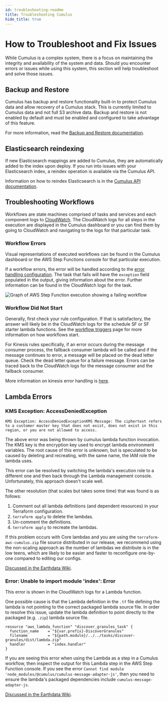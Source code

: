 ```yaml
---
id: troubleshooting-readme
title: Troubleshooting Cumulus
hide_title: true
---
```


# How to Troubleshoot and Fix Issues

While Cumulus is a complex system, there is a focus on maintaining the integrity and availability of the system and data. Should you encounter errors or issues while using this system, this section will help troubleshoot and solve those issues.

## Backup and Restore

Cumulus has backup and restore functionality built-in to protect Cumulus data and allow recovery of a Cumulus stack. This is currently limited to Cumulus data and not full S3 archive data. Backup and restore is not enabled by default and must be enabled and configured to take advantage of this feature.

For more information, read the [Backup and Restore documentation](features/data_in_dynamodb.md#backup-and-restore-with-aws).

## Elasticsearch reindexing

If new Elasticsearch mappings are added to Cumulus, they are automatically added to the index upon deploy. If you run into issues with your Elasticsearch index, a reindex operation is available via the Cumulus API.

Information on how to reindex Elasticsearch is in the [Cumulus API  documentation](https://nasa.github.io/cumulus-api/#elasticsearch-1).

## Troubleshooting Workflows

Workflows are state machines comprised of tasks and services and each component logs to [CloudWatch](https://aws.amazon.com/cloudwatch). The CloudWatch logs for all steps in the execution are displayed in the Cumulus dashboard or you can find them by going to CloudWatch and navigating to the logs for that particular task.

### Workflow Errors

Visual representations of executed workflows can be found in the Cumulus dashboard or the AWS Step Functions console for that particular execution.

If a workflow errors, the error will be handled according to the [error handling configuration](data-cookbooks/error-handling.md). The task that fails will have the `exception` field populated in the output, giving information about the error. Further information can be found in the CloudWatch logs for the task.

![Graph of AWS Step Function execution showing a failing workflow](assets/workflow-fail.png)

### Workflow Did Not Start

Generally, first check your rule configuration. If that is satisfactory, the answer will likely be in the CloudWatch logs for the schedule SF or SF starter lambda functions. See the [workflow triggers](workflows/workflow-triggers.md) page for more information on how workflows start.

For Kinesis rules specifically, if an error occurs during the message consumer process, the fallback consumer lambda will be called and if the message continues to error, a message will be placed on the dead letter queue. Check the dead letter queue for a failure message. Errors can be traced back to the CloudWatch logs for the message consumer and the fallback consumer.

More information on kinesis error handling is [here](data-cookbooks/cnm-workflow.md#kinesis-record-error-handling).

## Lambda Errors

### KMS Exception: AccessDeniedException

`KMS Exception: AccessDeniedExceptionKMS Message: The ciphertext refers to a customer master key that does not exist, does not exist in this region, or you are not allowed to access.`

The above error was being thrown by cumulus lambda function invocation. The KMS key is the encryption key used to encrypt lambda environment variables. The root cause of this error is unknown, but is speculated to be caused by deleting and recreating, with the same name, the IAM role the lambda uses.

This error can be resolved by switching the lambda's execution role to a different one and then back through the Lambda management console. Unfortunately, this approach doesn't scale well.

The other resolution (that scales but takes some time) that was found is as follows:

1. Comment out all lambda definitions (and dependent resources) in your Terraform configuration.
2. `terraform apply` to delete the lambdas.
3. Un-comment the definitions.
4. `terraform apply` to recreate the lambdas.

If this problem occurs with Core lambdas and you are using the `terraform-aws-cumulus.zip` file source distributed in our release, we recommend using the non-scaling approach as the number of lambdas we distribute is in the low teens, which are likely to be easier and faster to reconfigure one-by-one compared to editing our configs.

[Discussed in the Earthdata Wiki](https://wiki.earthdata.nasa.gov/display/CUMULUS/KMS+Exception%3A+AccessDeniedException).

### Error: Unable to import module 'index': Error

This error is shown in the CloudWatch logs for a Lambda function.

One possible cause is that the Lambda definition in the `.tf` file defining the lambda is not pointing to the correct packaged lambda source file. In order to resolve this issue, update the lambda definition to point directly to the packaged (e.g. `.zip`) lambda source file.

```hcl
resource "aws_lambda_function" "discover_granules_task" {
  function_name    = "${var.prefix}-DiscoverGranules"
  filename         = "${path.module}/../../tasks/discover-granules/dist/lambda.zip"
  handler          = "index.handler"
}
```

If you are seeing this error when using the Lambda as a step in a Cumulus workflow, then inspect the output for this Lambda step in the AWS Step Function console. If you see the error `Cannot find module 'node_modules/@cumulus/cumulus-message-adapter-js'`, then you need to ensure the lambda's packaged dependencies include `cumulus-message-adapter-js`.

[Discussed in the Earthdata Wiki](https://wiki.earthdata.nasa.gov/display/CUMULUS/Troubleshooting).
